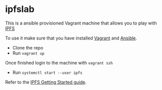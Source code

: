 # ipfslab

This is a ansible provisioned Vagrant machine that allows you to play with [IPFS](https://ipfs.io/)

To use it make sure that you have installed [Vagrant](https://www.vagrantup.com/) and [Ansible](https://www.ansible.com/).

 - Clone the repo
 - Run ````vagrant up````

Once finished login to the machine with ````vagrant ssh````

 - Run ````systemctl start --user ipfs````


Refer to the [IPFS Getting Started guide](https://ipfs.io/docs/getting-started/).
